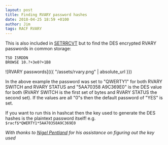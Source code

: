 ```yaml
---
layout: post
title: Finding RVARY password hashes
date: 2018-04-25 18:59 +0100
author: Jim
tags: RACF RVARY
---
```

This is also included in [SETRRCVT](https://github.com/lnlyssg/zos/blob/master/SETRRCVT.rexx) but to find the DES encrypted RVARY passwords in common storage:

```
TSO ISRDDN
BROWSE 10.?+3e0?+1B8
```
![RVARY passwords]({{ "/assets/rvary.png" | absolute_url }})

In the above example the password was set to "QWERTY1" for both RVARY SWITCH and RVARY STATUS and "5AA70358 A9C369E0" is the DES value for both (RVARY SWITCH is the first set of bytes and RVARY STATUS the second set). If the values are all "0"s then the default password of "YES" is set.

If you want to run this in hashcat then the key used to generate the DES hashes is the plaintext password itself! e.g. `$racf$*QWERTY1*5AA70358A9C369E0`

_With thanks to [Nigel Pentland](https://www.nigelpentland.co.uk/utilities/) for his assistance on figuring out the key used_
